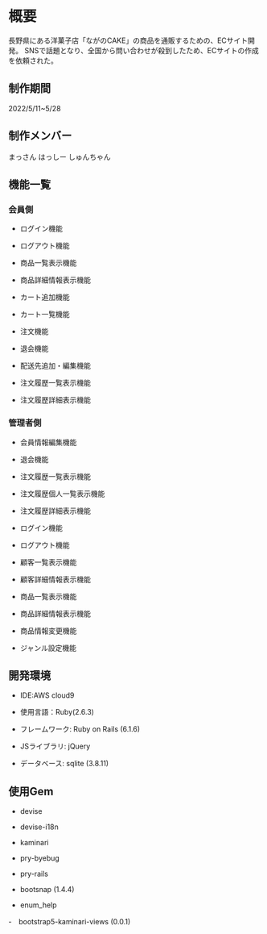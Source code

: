 # 概要

長野県にある洋菓子店「ながのCAKE」の商品を通販するための、ECサイト開発。
SNSで話題となり、全国から問い合わせが殺到したため、ECサイトの作成を依頼された。

## 制作期間
2022/5/11~5/28

## 制作メンバー

まっさん
はっしー
しゅんちゃん


## 機能一覧

### 会員側

- ログイン機能

- ログアウト機能

- 商品一覧表示機能

- 商品詳細情報表示機能

- カート追加機能

- カート一覧機能

- 注文機能

- 退会機能

- 配送先追加・編集機能

- 注文履歴一覧表示機能

- 注文履歴詳細表示機能


### 管理者側

- 会員情報編集機能

- 退会機能

- 注文履歴一覧表示機能

- 注文履歴個人一覧表示機能

- 注文履歴詳細表示機能

- ログイン機能

- ログアウト機能

- 顧客一覧表示機能

- 顧客詳細情報表示機能

- 商品一覧表示機能

- 商品詳細情報表示機能

- 商品情報変更機能

- ジャンル設定機能


## 開発環境

- IDE:AWS cloud9

- 使用言語：Ruby(2.6.3)

- フレームワーク: Ruby on Rails (6.1.6)

- JSライブラリ: jQuery

- データベース: sqlite (3.8.11)

## 使用Gem

- devise

- devise-i18n

- kaminari

- pry-byebug

- pry-rails

- bootsnap (1.4.4)

- enum_help

-　bootstrap5-kaminari-views (0.0.1)
